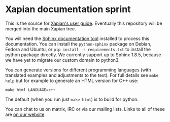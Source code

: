 # Xapian documentation sprint

This is the source for [Xapian's user
guide](https://getting-started-with-xapian.readthedocs.org/).
Eventually this repository will be merged into the main Xapian tree.

You will need the [Sphinx documentation tool](https://sphinx-doc.org/)
installed to process this documentation. You can install the `python-sphinx`
package on Debian, Fedora and Ubuntu, or `pip install -r requirements.txt`
to install the python package directly. We currently support up to Sphinx
1.8.5, because we have yet to migrate our custom domain to python3.

You can generate versions for different programming languages (with translated
examples and adjustments to the text).  For full details see `make help`
but for example to generate an HTML version for C++ use:

```
make html LANGUAGE=c++
```

The default (when you run just `make html`) is to build for python.

You can chat to us on matrix, IRC or via our mailing lists.  Links to
all of these are [on our website](https://xapian.org/lists).
